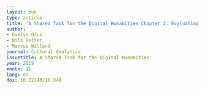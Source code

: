 ```yaml
---
layout: pub
type: article
title: "A Shared Task for the Digital Humanities Chapter 2: Evaluating Annotation Guidelines"
author:
- Evelyn Gius
- Nils Reiter
- Marcus Willand
journal: Cultural Analytics
issuetitle: A Shared Task for the Digital Humanities
year: 2019
month: 11
lang: en
doi: 10.22148/16.049
---
```


